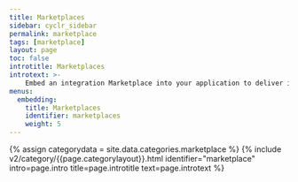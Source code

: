 ```yaml
---
title: Marketplaces
sidebar: cyclr_sidebar
permalink: marketplace
tags: [marketplace]
layout: page
toc: false
introtitle: Marketplaces
introtext: >-
    Embed an integration Marketplace into your application to deliver integrations to your users.
menus:
  embedding:
    title: Marketplaces
    identifier: marketplaces
    weight: 5
---
```

{% assign categorydata = site.data.categories.marketplace %}
{% include v2/category/{{page.categorylayout}}.html identifier="marketplace" intro=page.intro title=page.introtitle text=page.introtext %}
